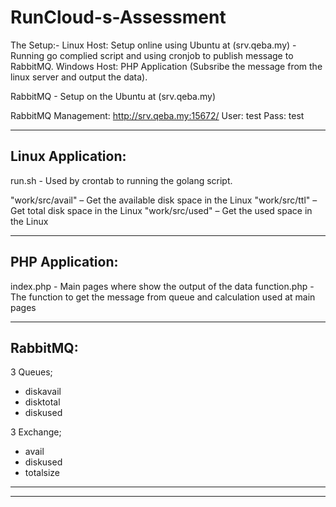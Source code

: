 # RunCloud-s-Assessment


The Setup:-
Linux Host: Setup online using Ubuntu at (srv.qeba.my) - Running go complied script and using cronjob to publish message to RabbitMQ.
Windows Host: PHP Application (Subsribe the message from the linux server and output the data).

RabbitMQ - Setup on the Ubuntu at (srv.qeba.my)

RabbitMQ Management:
http://srv.qeba.my:15672/
User: test
Pass: test

-----------------------------------------------------------
 Linux Application:
-----------------------------------------------------------
run.sh - Used by crontab to running the golang script.

"work/src/avail" – Get the available disk space in the Linux
"work/src/ttl" – Get total disk space in the Linux
"work/src/used" – Get the used space in the Linux

-----------------------------------------------------------
PHP Application:
-----------------------------------------------------------
index.php - Main pages where show the output of the data
function.php - The function to get the message from queue and calculation used at main pages

-----------------------------------------------------------
RabbitMQ:
-----------------------------------------------------------
3 Queues;
- diskavail
- disktotal
- diskused

3 Exchange;
- avail
- diskused
- totalsize

-----------------------------------------------------------
-----------------------------------------------------------

